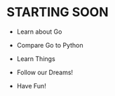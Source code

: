 # STARTING SOON

- Learn about Go

- Compare Go to Python

- Learn Things

- Follow our Dreams!

- Have Fun!
